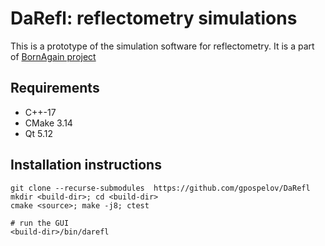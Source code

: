 # DaRefl: reflectometry simulations

This is a prototype of the simulation software for reflectometry.
It is a part of [BornAgain project](https://www.bornagainproject.org)

## Requirements

+ C++-17
+ CMake 3.14
+ Qt 5.12

## Installation instructions

```
git clone --recurse-submodules  https://github.com/gpospelov/DaRefl
mkdir <build-dir>; cd <build-dir>
cmake <source>; make -j8; ctest

# run the GUI
<build-dir>/bin/darefl
```

